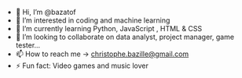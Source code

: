 - 👋 Hi, I’m @bazatof
- 👀 I’m interested in coding and machine learning
- 🌱 I’m currently learning Python, JavaScript , HTML & CSS
- 💞️ I’m looking to collaborate on data analyst, project manager, game tester...
- 📫 How to reach me -> christophe.bazille@gmail.com
- ⚡ Fun fact: Video games and music lover

<!---
bazatof/bazatof is a ✨ special ✨ repository because its `README.md` (this file) appears on your GitHub profile.
You can click the Preview link to take a look at your changes.
--->
